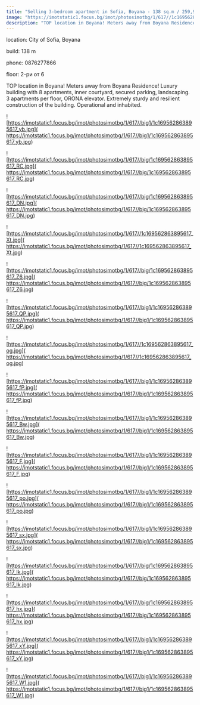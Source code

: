 ```yaml
---
title: "Selling 3-bedroom apartment in Sofia, Boyana - 138 sq.m / 259,999 EUR :: imot.bg Ad"
image: "https://imotstatic1.focus.bg/imot/photosimotbg/1/617//1c169562863895617_zu.jpg"
description: "TOP location in Boyana! Meters away from Boyana Residence! Luxury building with 8 apartments, inner courtyard, secured parking, landscaping. 3 apartments per floor, ORONA elevator. Extremely sturdy and resilient construction of the building. Operational and inhabited."
---
```


location: City of Sofia, Boyana

build: 138 m

phone: 0876277866

floor: 2-ри от 6

TOP location in Boyana! Meters away from Boyana Residence! Luxury building with 8 apartments, inner courtyard, secured parking, landscaping. 3 apartments per floor, ORONA elevator. Extremely sturdy and resilient construction of the building. Operational and inhabited.


![https://imotstatic1.focus.bg/imot/photosimotbg/1/617//big1/1c169562863895617_yb.jpg]( https://imotstatic1.focus.bg/imot/photosimotbg/1/617//big1/1c169562863895617_yb.jpg)


![https://imotstatic1.focus.bg/imot/photosimotbg/1/617//big/1c169562863895617_RC.jpg]( https://imotstatic1.focus.bg/imot/photosimotbg/1/617//big/1c169562863895617_RC.jpg)


![https://imotstatic1.focus.bg/imot/photosimotbg/1/617//big/1c169562863895617_DN.jpg]( https://imotstatic1.focus.bg/imot/photosimotbg/1/617//big/1c169562863895617_DN.jpg)


![https://imotstatic1.focus.bg/imot/photosimotbg/1/617//1c169562863895617_Xt.jpg]( https://imotstatic1.focus.bg/imot/photosimotbg/1/617//1c169562863895617_Xt.jpg)


![https://imotstatic1.focus.bg/imot/photosimotbg/1/617//big/1c169562863895617_Z6.jpg]( https://imotstatic1.focus.bg/imot/photosimotbg/1/617//big/1c169562863895617_Z6.jpg)


![https://imotstatic1.focus.bg/imot/photosimotbg/1/617//big1/1c169562863895617_QP.jpg]( https://imotstatic1.focus.bg/imot/photosimotbg/1/617//big1/1c169562863895617_QP.jpg)


![https://imotstatic1.focus.bg/imot/photosimotbg/1/617//1c169562863895617_og.jpg]( https://imotstatic1.focus.bg/imot/photosimotbg/1/617//1c169562863895617_og.jpg)


![https://imotstatic1.focus.bg/imot/photosimotbg/1/617//big1/1c169562863895617_fP.jpg]( https://imotstatic1.focus.bg/imot/photosimotbg/1/617//big1/1c169562863895617_fP.jpg)


![https://imotstatic1.focus.bg/imot/photosimotbg/1/617//big1/1c169562863895617_Bw.jpg]( https://imotstatic1.focus.bg/imot/photosimotbg/1/617//big1/1c169562863895617_Bw.jpg)


![https://imotstatic1.focus.bg/imot/photosimotbg/1/617//big1/1c169562863895617_F.jpg]( https://imotstatic1.focus.bg/imot/photosimotbg/1/617//big1/1c169562863895617_F.jpg)


![https://imotstatic1.focus.bg/imot/photosimotbg/1/617//big1/1c169562863895617_po.jpg]( https://imotstatic1.focus.bg/imot/photosimotbg/1/617//big1/1c169562863895617_po.jpg)


![https://imotstatic1.focus.bg/imot/photosimotbg/1/617//big1/1c169562863895617_sx.jpg]( https://imotstatic1.focus.bg/imot/photosimotbg/1/617//big1/1c169562863895617_sx.jpg)


![https://imotstatic1.focus.bg/imot/photosimotbg/1/617//big/1c169562863895617_Ik.jpg]( https://imotstatic1.focus.bg/imot/photosimotbg/1/617//big/1c169562863895617_Ik.jpg)


![https://imotstatic1.focus.bg/imot/photosimotbg/1/617//big/1c169562863895617_hx.jpg]( https://imotstatic1.focus.bg/imot/photosimotbg/1/617//big/1c169562863895617_hx.jpg)


![https://imotstatic1.focus.bg/imot/photosimotbg/1/617//big1/1c169562863895617_xY.jpg]( https://imotstatic1.focus.bg/imot/photosimotbg/1/617//big1/1c169562863895617_xY.jpg)


![https://imotstatic1.focus.bg/imot/photosimotbg/1/617//big1/1c169562863895617_W1.jpg]( https://imotstatic1.focus.bg/imot/photosimotbg/1/617//big1/1c169562863895617_W1.jpg)


